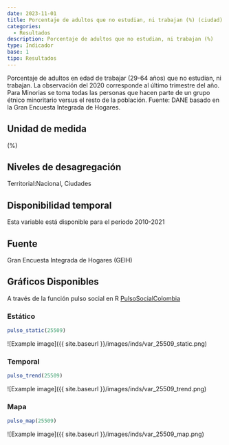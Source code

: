 ```yaml
---
date: 2023-11-01
title: Porcentaje de adultos que no estudian, ni trabajan (%) (ciudad)
categories:
  - Resultados
description: Porcentaje de adultos que no estudian, ni trabajan (%)
type: Indicador
base: 1
tipo: Resultados
--- 
```


Porcentaje de adultos en edad de trabajar (29-64 años) que no estudian, ni trabajan. La observación del 2020 corresponde al último trimestre del año. Para Minorias se toma todas las personas que hacen parte de un grupo étnico minoritario versus el resto de la población.
Fuente: DANE basado en la Gran Encuesta Integrada de Hogares.

## Unidad de medida
(%)

## Niveles de desagregación
Territorial:Nacional, Ciudades

## Disponibilidad temporal
Esta variable está disponible para el periodo 2010-2021

## Fuente
Gran Encuesta Integrada de Hogares (GEIH)

## Gráficos Disponibles

A través de la función pulso social en R [PulsoSocialColombia](https://github.com/pulsosocialcolombia/PulsoSocialColombia)

### Estático

``` R
pulso_static(25509)
```

![Example image]({{ site.baseurl }}/images/inds/var_25509_static.png)

### Temporal

``` R
pulso_trend(25509)
```

![Example image]({{ site.baseurl }}/images/inds/var_25509_trend.png)

### Mapa

``` R
pulso_map(25509)
```

![Example image]({{ site.baseurl }}/images/inds/var_25509_map.png)